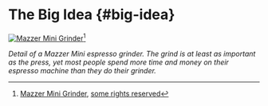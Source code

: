 # The Big Idea {#big-idea}

[![Mazzer Mini Grinder](images/big-idea/mazzer-mini.jpg)](https://www.flickr.com/photos/102043207@N06/11232144966)[^mazzermini]

[^mazzermini]: [Mazzer Mini Grinder](https://www.flickr.com/photos/102043207@N06/11232144966), [some rights reserved](http://creativecommons.org/licenses/by/2.0/)

*Detail of a Mazzer Mini espresso grinder. The grind is at least as important as the press, yet most people spend more time and money on their espresso machine than they do their grinder.*